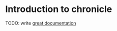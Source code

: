 # Introduction to chronicle

TODO: write [great documentation](http://jacobian.org/writing/great-documentation/what-to-write/)

